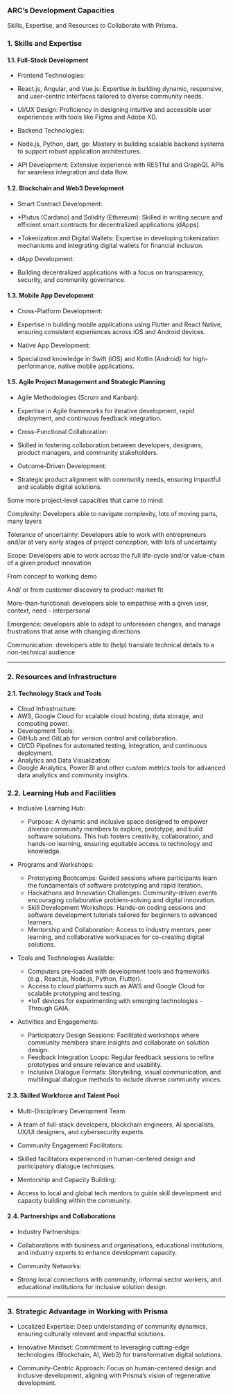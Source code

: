 ### ARC’s Development Capacities

Skills, Expertise, and Resources to Collaborate with Prisma.

### 1. Skills and Expertise

#### 1.1. Full-Stack Development

- Frontend Technologies:
    

- React.js, Angular, and Vue.js: Expertise in building dynamic, responsive, and user-centric interfaces tailored to diverse community needs.
    
- UI/UX Design: Proficiency in designing intuitive and accessible user experiences with tools like Figma and Adobe XD.
    

- Backend Technologies:
    

- Node.js, Python, dart, go: Mastery in building scalable backend systems to support robust application architectures.
    
- API Development: Extensive experience with RESTful and GraphQL APIs for seamless integration and data flow.
    

#### 1.2. Blockchain and Web3 Development

- Smart Contract Development:
    

- *Plutus (Cardano) and Solidity (Ethereum): Skilled in writing secure and efficient smart contracts for decentralized applications (dApps).
    
- *Tokenization and Digital Wallets: Expertise in developing tokenization mechanisms and integrating digital wallets for financial inclusion.
    

- dApp Development:
    

- Building decentralized applications with a focus on transparency, security, and community governance.
    

#### 1.3. Mobile App Development

- Cross-Platform Development:
    

- Expertise in building mobile applications using Flutter and React Native, ensuring consistent experiences across iOS and Android devices.
    

- Native App Development:
    

- Specialized knowledge in Swift (iOS) and Kotlin (Android) for high-performance, native mobile applications.
    

#### 1.5. Agile Project Management and Strategic Planning

- Agile Methodologies (Scrum and Kanban):
    

- Expertise in Agile frameworks for iterative development, rapid deployment, and continuous feedback integration.
    

- Cross-Functional Collaboration:
    

- Skilled in fostering collaboration between developers, designers, product managers, and community stakeholders.
    

- Outcome-Driven Development:
    

- Strategic product alignment with community needs, ensuring impactful and scalable digital solutions.
    

  

Some more project-level capacities that came to mind:

Complexity: Developers able to navigate complexity, lots of moving parts, many layers

Tolerance of uncertainty: Developers able to work with entrepreneurs and/or at very early stages of project conception, with lots of uncertainty

Scope: Developers able to work across the full life-cycle and/or value-chain of a given product innovation

From concept to working demo

And/ or from customer discovery to product-market fit

More-than-functional: developers able to empathise with a given user, context, need - interpersonal

Emergence: developers able to adapt to unforeseen changes, and manage frustrations that arise with changing directions

Communication: developers able to (help) translate technical details to a non-technical audience

---

### 2. Resources and Infrastructure

#### 2.1. Technology Stack and Tools

- Cloud Infrastructure:
- AWS, Google Cloud for scalable cloud hosting, data storage, and computing power.
- Development Tools:
- GitHub and GitLab for version control and collaboration.
- CI/CD Pipelines for automated testing, integration, and continuous deployment.
- Analytics and Data Visualization:
- Google Analytics, Power BI and other custom metrics tools for advanced data analytics and community insights.


### 2.2. Learning Hub and Facilities

- Inclusive Learning Hub:
	- Purpose: A dynamic and inclusive space designed to empower diverse community members to explore, prototype, and build software solutions. This hub fosters creativity, collaboration, and hands-on learning, ensuring equitable access to technology and knowledge.

- Programs and Workshops:
	- Prototyping Bootcamps: Guided sessions where participants learn the fundamentals of software prototyping and rapid iteration.
	- Hackathons and Innovation Challenges: Community-driven events encouraging collaborative problem-solving and digital innovation.
	- Skill Development Workshops: Hands-on coding sessions and software development tutorials tailored for beginners to advanced learners.
	- Mentorship and Collaboration: Access to industry mentors, peer learning, and collaborative workspaces for co-creating digital solutions.

- Tools and Technologies Available:
	- Computers pre-loaded with development tools and frameworks (e.g., React.js, Node.js, Python, Flutter).
	- Access to cloud platforms such as AWS and Google Cloud for scalable prototyping and testing.
	- *IoT devices for experimenting with emerging technologies - Through GAIA.

- Activities and Engagements:
	- Participatory Design Sessions: Facilitated workshops where community members share insights and collaborate on solution design.
	- Feedback Integration Loops: Regular feedback sessions to refine prototypes and ensure relevance and usability.
	- Inclusive Dialogue Formats: Storytelling, visual communication, and multilingual dialogue methods to include diverse community voices.

#### 2.3. Skilled Workforce and Talent Pool

- Multi-Disciplinary Development Team:
    

- A team of full-stack developers, blockchain engineers, AI specialists, UX/UI designers, and cybersecurity experts.
    

- Community Engagement Facilitators:
    

- Skilled facilitators experienced in human-centered design and participatory dialogue techniques.
    

- Mentorship and Capacity Building:
    

- Access to local and global tech mentors to guide skill development and capacity building within the community.
    

#### 2.4. Partnerships and Collaborations

- Industry Partnerships:
    

- Collaborations with business and organisations, educational institutions, and industry experts to enhance development capacity.
    

- Community Networks:
    

- Strong local connections with community, informal sector workers, and educational institutions for inclusive solution design.
    

---

### 3. Strategic Advantage in Working with Prisma

- Localized Expertise: Deep understanding of community dynamics, ensuring culturally relevant and impactful solutions.
    
- Innovative Mindset: Commitment to leveraging cutting-edge technologies (Blockchain, AI, Web3) for transformative digital solutions.
    
- Community-Centric Approach: Focus on human-centered design and inclusive development, aligning with Prisma’s vision of regenerative development.